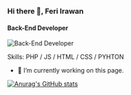 ### Hi there 👋, Feri Irawan
#### Back-End Developer
![Back-End Developer](https://pbs.twimg.com/profile_banners/1146821485677305857/1617661778/600x200)


Skills: PHP / JS / HTML / CSS / PYHTON

- 🔭 I’m currently working on this page. 

[![Anurag's GitHub stats](https://github-readme-stats.vercel.app/api?username=feriirawan)](https://github.com/anuraghazra/github-readme-stats)

<!--
**Feri03/Feri03** is a ✨ _special_ ✨ repository because its `README.md` (this file) appears on your GitHub profile.

Here are some ideas to get you started:

- 🔭 I’m currently working on ...
- 🌱 I’m currently learning ...
- 👯 I’m looking to collaborate on ...
- 🤔 I’m looking for help with ...
- 💬 Ask me about ...
- 📫 How to reach me: ...
- 😄 Pronouns: ...
- ⚡ Fun fact: ...
-->
